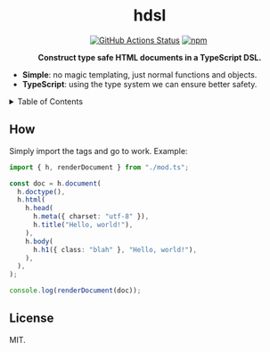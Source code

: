 <h1 align="center">hdsl</h1>
<p align="center">
    <a href="https://github.com/sondr3/hdsl/actions"><img alt="GitHub Actions Status" src="https://github.com/sondr3/hdsl/workflows/pipeline/badge.svg" /></a>
    <a href="https://www.npmjs.com/package/hdsl"><img alt="npm" src="https://img.shields.io/npm/v/hdsl" /></a>
    <a href="https://jsr.io/@sondr3/hdsl"> <img src="https://jsr.io/badges/@sondr3/hdsl" alt="" /></a>
</p>

<p align="center">
    <b>Construct type safe HTML documents in a TypeScript DSL.</b>
</p>

- **Simple**: no magic templating, just normal functions and objects.
- **TypeScript**: using the type system we can ensure better safety.

<details>
<summary>Table of Contents</summary>
<br />

- [How](#how)
- [License](#license)

</details>

## How

Simply import the tags and go to work. Example:

```ts
import { h, renderDocument } from "./mod.ts";

const doc = h.document(
  h.doctype(),
  h.html(
    h.head(
      h.meta({ charset: "utf-8" }),
      h.title("Hello, world!"),
    ),
    h.body(
      h.h1({ class: "blah" }, "Hello, world!"),
    ),
  ),
);

console.log(renderDocument(doc));
```

## License

MIT.
